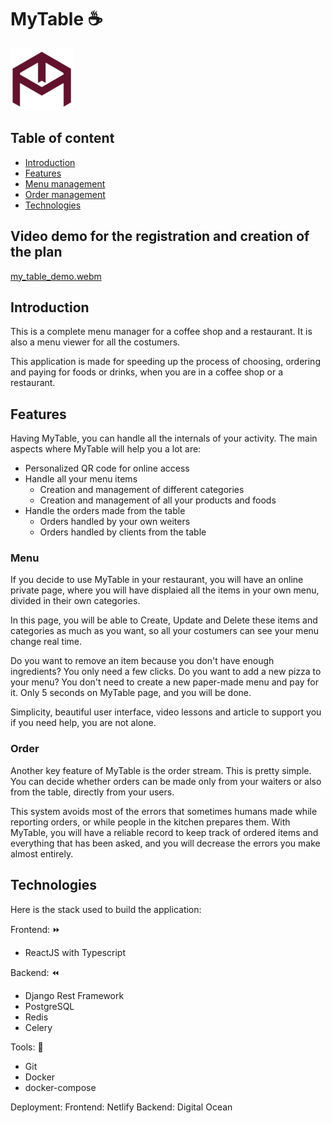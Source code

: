 # MyTable :coffee:

![MyTable logo](/dashboard_frontend/public/mytable_logo.png)

## Table of content

- [Introduction](#Introduction)
- [Features](#Features)
- [Menu management](#Menu)
- [Order management](#Order)
- [Technologies](#Technologies)

## Video demo for the registration and creation of the plan

[my_table_demo.webm](https://github.com/MatteoPossamai/MyTable/assets/61617283/7058b0be-c701-4aa3-ab5f-e3bf07715320)

## Introduction

This is a complete menu manager for a coffee shop and a restaurant. It is also a menu viewer for all the costumers. 

This application is made for speeding up the process of choosing, ordering and paying for foods or drinks, when you are in a coffee shop or a restaurant.

## Features

Having MyTable, you can handle all the internals of your activity. The main aspects where MyTable will help you a lot are:

* Personalized QR code for online access
* Handle all your menu items
  * Creation and management of different categories
  * Creation and management of all your products and foods
* Handle the orders made from the table
  * Orders handled by your own weiters
  * Orders handled by clients from the table

### Menu 

If you decide to use MyTable in your restaurant, you will have an online private page, where you will have displaied all the items in your own menu, divided in their own categories. 

In this page, you will be able to Create, Update and Delete these items and categories as much as you want, so all your costumers can see your menu change real time. 

Do you want to remove an item because you don't have enough ingredients? You only need a few clicks. Do you want to add a new pizza to your menu? You don't need to create a new paper-made menu and pay for it. Only 5 seconds on MyTable page, and you will be done. 

Simplicity, beautiful user interface, video lessons and article to support you if you need help, you are not alone. 

### Order

Another key feature of MyTable is the order stream. This is pretty simple. You can decide whether orders can be made only from your waiters or also from the table, directly from your users. 

This system avoids most of the errors that sometimes humans made while reporting orders, or while people in the kitchen prepares them. With MyTable, you will have a reliable record to keep track of ordered items and everything that has been asked, and you will decrease the errors you make almost entirely. 

## Technologies

Here is the stack used to build the application:

Frontend:  :fast_forward:
- ReactJS with Typescript 

Backend:  :rewind:
- Django Rest Framework
- PostgreSQL
- Redis
- Celery

Tools: :hammer:
- Git
- Docker
- docker-compose

Deployment:
Frontend: Netlify
Backend: Digital Ocean

